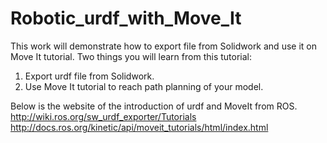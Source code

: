 # Robotic_urdf_with_Move_It
This work will demonstrate how to export file from Solidwork and use it on Move It tutorial.
Two things you will learn from this tutorial:

1. Export urdf file from Solidwork.
2. Use Move It tutorial to reach path planning of your model.

Below is the website of the introduction of urdf and MoveIt from ROS.
http://wiki.ros.org/sw_urdf_exporter/Tutorials
http://docs.ros.org/kinetic/api/moveit_tutorials/html/index.html
